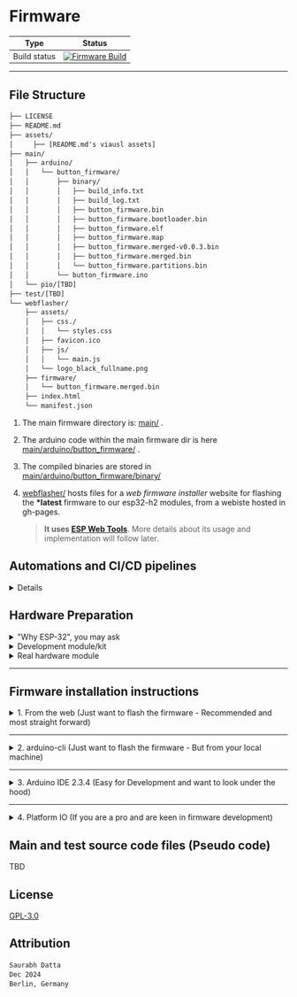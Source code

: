 # Firmware

| Type | Status |
|------|---------|
| Build status | [![Firmware Build](https://github.com/dattasaurabh82/help-button-firmware/actions/workflows/build_main_firmware.yml/badge.svg)](https://github.com/dattasaurabh82/help-button-firmware/actions/workflows/build_main_firmware.yml) |

---

## File Structure

```txt
├── LICENSE
├── README.md
├── assets/
│     ├── [README.md's viausl assets]
├── main/
│   ├── arduino/
│   │   └── button_firmware/
│   │       ├── binary/
│   │       │   ├── build_info.txt
│   │       │   ├── build_log.txt
│   │       │   ├── button_firmware.bin
│   │       │   ├── button_firmware.bootloader.bin
│   │       │   ├── button_firmware.elf
│   │       │   ├── button_firmware.map
│   │       │   ├── button_firmware.merged-v0.0.3.bin
│   │       │   ├── button_firmware.merged.bin
│   │       │   └── button_firmware.partitions.bin
│   │       └── button_firmware.ino
│   └── pio/[TBD]
├── test/[TBD]
└── webflasher/
    ├── assets/
    │   ├── css./
    │   │   └── styles.css
    │   ├── favicon.ico
    │   ├── js/
    │   │   └── main.js
    │   └── logo_black_fullname.png
    ├── firmware/
    │   └── button_firmware.merged.bin
    ├── index.html
    └── manifest.json
```

1. The main firmware directory is: [main/](main/) .
2. The arduino code within the main firmware dir is here [main/arduino/button_firmware/](main/arduino) .
3. The compiled binaries are stored in [main/arduino/button_firmware/binary/](main/arduino/button_firmware/binary/)
4. [webflasher/](webflasher/) hosts files for a _web firmware installer_ website for flashing the __*latest__ firmware to our esp32-h2 modules, from a webiste hosted in gh-pages.

   > __It uses [ESP Web Tools](https://esphome.github.io/esp-web-tools/)__. More details about its usage and implementation will follow later.

## Automations and CI/CD pipelines

<details>
<summary> Details </summary>

1. An automation flow to  [build releases](.github/workflows/build_main_firmware.yml) from the source code as binary files, is triggered by new unique tag pushes.

> __This also commits and pushes the binaries to the repository itself in [main/arduino/button_firmware/binary/](main/arduino/button_firmware/binary/)__

```bash
git tag v0.0.x
git push -u origin v0.0.x
# Will create a new tag and a new release
```

[![](https://mermaid.ink/img/pako:eNqNVFFv2jAQ_iuW-9JOwEhCSMjDpEJp12mbIuh4aODBxA6xSGzkOKUM8d_nOAmEDqkkD9zl_H1393G-PQw5JtCDUcK3YYyEBC8PcwYAmErl3AZ-nsXgBa3A25eOehd3oN3-BmYooRhJ8oMvg9oGylnMmQZn-XIl0Ca-fLCge-QiRXKhTxfPzAhGMQnXQKpg1AgShivSBpcuYkISgjJNXZkXS7hwzBc8JFl2yj7iLKIrzTrMaYK1NeJpSmUzVUUNmvQlNCh_ckHAmL1RwVlKWKM9naRqkecSFKovyixm8MwyiZIE3AucU8bB6OdzFbOOsfHUt0wFE-REepLmrCLdQVD28UhFukVNUPEMVSWqIfY1FKT4Q5aUIbEDmIoy79BU_aQbmhAQ1QQ6cM5iBTMiaLSr8ZECZBVDT4nNUErOY5-VXkoeVMojhkExfx9k9I2G2isqK618M7jH-EItH9BWTa_Gna3qQyO_V8665CBFlNVf7eDPRg-tmstPy6_GJBiVslbuefkTow7X0oLXZ79MNzGDJ8KIaIDBby4vNjKxap4nKr_ny_-z6SLPij1dBc03Zvj2dCfyZUKzmODFXX2D5E4NgN4DhZyJdxMN-q1MCr4m3o1lWZXd3lIsY8_cvDdgirsCDaLBtaDmDS_BYRhdC240dx0WtmBK1KKhWO2_fcE0hzImKZlDT5kYifUcztlBnUO55NMdC6EXoSQjLSh4voqPXq5H5IEiNQbp8esGsVfOlS9FXrrQ28N36Nmm03H6pm27rmP3bLffgjvoGYbb6fct2-kNBq5rDIz-oQX_aoJuxzZdw3GNntG1u45l2S1IMJVc_Cq3t17ih39rNtR2?type=png)](https://mermaid.live/edit#pako:eNqNVFFv2jAQ_iuW-9JOwEhCSMjDpEJp12mbIuh4aODBxA6xSGzkOKUM8d_nOAmEDqkkD9zl_H1393G-PQw5JtCDUcK3YYyEBC8PcwYAmErl3AZ-nsXgBa3A25eOehd3oN3-BmYooRhJ8oMvg9oGylnMmQZn-XIl0Ca-fLCge-QiRXKhTxfPzAhGMQnXQKpg1AgShivSBpcuYkISgjJNXZkXS7hwzBc8JFl2yj7iLKIrzTrMaYK1NeJpSmUzVUUNmvQlNCh_ckHAmL1RwVlKWKM9naRqkecSFKovyixm8MwyiZIE3AucU8bB6OdzFbOOsfHUt0wFE-REepLmrCLdQVD28UhFukVNUPEMVSWqIfY1FKT4Q5aUIbEDmIoy79BU_aQbmhAQ1QQ6cM5iBTMiaLSr8ZECZBVDT4nNUErOY5-VXkoeVMojhkExfx9k9I2G2isqK618M7jH-EItH9BWTa_Gna3qQyO_V8665CBFlNVf7eDPRg-tmstPy6_GJBiVslbuefkTow7X0oLXZ79MNzGDJ8KIaIDBby4vNjKxap4nKr_ny_-z6SLPij1dBc03Zvj2dCfyZUKzmODFXX2D5E4NgN4DhZyJdxMN-q1MCr4m3o1lWZXd3lIsY8_cvDdgirsCDaLBtaDmDS_BYRhdC240dx0WtmBK1KKhWO2_fcE0hzImKZlDT5kYifUcztlBnUO55NMdC6EXoSQjLSh4voqPXq5H5IEiNQbp8esGsVfOlS9FXrrQ28N36Nmm03H6pm27rmP3bLffgjvoGYbb6fct2-kNBq5rDIz-oQX_aoJuxzZdw3GNntG1u45l2S1IMJVc_Cq3t17ih39rNtR2)

1. If the above step completes successfully, it uses the latest compiled firmware binary to update the firmware flasher website ([custom gh-pages hosting workflow](.github/workflows/pages.yml)) and deploys the Web Flasher interface to GitHub Pages. Thus, it can be triggered manually (takes the last releae tag, automatiocally) or gets trigerred automatically after a successful firmware build.

```mermaid
flowchart TD
    Start([Start]) --> Trigger{Trigger Type}
    Trigger -->|Manual| Check[Check Conditions]
    Trigger -->|After Build Workflow| Check
    
    subgraph Conditions[Condition Check]
        Check{Manual or Success?}
        Check -->|No| End([End])
        Check -->|Yes| Deploy[Deploy Process]
    end

    subgraph Deploy[Deployment Process]
        D1[Checkout Repository]
        D2[Get Latest Tag Version]
        D3[Setup GitHub Pages]
        
        subgraph Prepare[Prepare Files]
            P1[Clean firmware directory]
            P2[Create new firmware directory]
            P3[Copy latest binary]
            P1 --> P2
            P2 --> P3
        end
        
        subgraph Update[Update Files]
            U1[Update manifest.json version]
            U2[Update index.html version]
            U1 --> U2
        end
        
        D1 --> D2
        D2 --> D3
        D3 --> Prepare
        Prepare --> Update
    end
    
    Deploy --> Upload[Upload to Pages]
    Upload --> DeployPages[Deploy to GitHub Pages]
    DeployPages --> End

    style Start fill:#f96,stroke:#333,stroke-width:2px
    style End fill:#9f9,stroke:#333,stroke-width:2px
    style Deploy fill:#ccf,stroke:#333,stroke-width:2px
    style Upload fill:#fc9,stroke:#333,stroke-width:2px
    style DeployPages fill:#fc9,stroke:#333,stroke-width:2px
```

</details>

## Hardware Preparation

<details>
<summary>"Why ESP-32", you may ask</summary>

We have chosen [ESP32-H2-MINI-1](https://www.espressif.com/sites/default/files/documentation/esp32-h2-mini-1_mini-1u_datasheet_en.pdf) for its natural advantages:

1. The ESP family is developer-friendly, with the ESP SDK being widely supported across various frameworks like Arduino and PIO, in addition to ESP-IDF itself. This makes long-term development maintenance much easier.
2. This specific module has the lowest deep sleep power consumption in the entire ESP family (as of December 2024).
3. It is widely available and cost-effective.
4. Firmware flashing is simpler compared to previous microcontrollers, requiring no development environment. For example, web flashing capabilities mean factories can easily flash devices during mass production without setting up specific development environments.
5. It has a smaller footprint.
6. It features built-in BLE and WiFi, plus support for future protocols like Thread, making it future-proof.
7. It has all [necessary certifications](https://www.espressif.com/en/support/documents/certificates?keys=&field_product_value%5B%5D=ESP32-H2&field_product_value%5B%5D=ESP32-H2-MINI-1) for shipping radio-based consumer electronics.

</details>

<details>
<summary>Development module/kit</summary>

To test development and firmware, you can purchase [ESP32-H2-DevKitM-1](https://docs.espressif.com/projects/esp-dev-kits/en/latest/esp32h2/esp32-h2-devkitm-1/user_guide.html)

![alt text](<assets/dev module info.png>)

![alt text](assets/esp32-h2-devkitm-1-v1.2_pinlayout.png)

🛒 [Purchase link](https://amzn.eu/d/6zMkRbX)
</details>

<details>
<summary>Real hardware module</summary>

TBD
</details>

---

## Firmware installation instructions

<details>
<summary>1. From the web (Just want to flash the firmware - Recommended and most straight forward)</summary>

![alt text](<assets/Step 1.png>)

1.1. Go to: https://dattasaurabh82.github.io/help-button-firmware/ and click "Connect". Of course, plug in your device first.

![alt text](<assets/Step 2.png>)

1.2. Select the correct serial port/COM port (in Windows)

![alt text](<assets/Step 3.png>)

1.3. Click "Install Button Firmware". The latest firmware is always there because of our automations (mentioned above).

![alt text](<assets/Step 4.png>)

1.4. Select "Erase device" to Erase the flash and then click "Next".

![alt text](<assets/Step 5.png>)

1.5. Click "Install" to start firmware flashing.

![alt text](<assets/Step 6.png>)

1.6. Now wait and follow the prompts and watch the progress.

![alt text](<assets/Step 7.png>)

![alt text](<assets/Step 8.png>)

![alt text](<assets/Step 9.png>)

1.7. After completion, open the serial port, for now, to check.

> If there are trouble, the UI will guide you on how to troubleshoot.

</details>

---

<details>
<summary>2. arduino-cli (Just want to flash the firmware - But from your local machine)</summary>

### 2.1. Install Arduino CLI

Follow the [Instructions from here](https://arduino.github.io/arduino-cli/1.1/installation/) for your platform (Pick the latest version from the top left drop down).

### 2.2. Install ESP32 boards

```bash
# Add the ESP32 boards URL
arduino-cli config add board_manager.additional_urls https://raw.githubusercontent.com/espressif/arduino-esp32/gh-pages/package_esp32_index.json

# Update the core index
arduino-cli core update-index

# Install the ESP32 core
arduino-cli core install esp32:esp32
```

### 2.3. Building and uploading the firmware

#### 2.3.1. Clone this repository to your local machine.

#### 2.3.2. Navigate to the [main/arduino/button_firmware](main/arduino/button_firmware) directory.

```bash
cd main/arduino/button_firmware
```

#### 2.3.3. Clean and create a new binary directory

```bash
rm -rf binary
mkdir -p binary
```

#### 2.3.4. Compile the firmware

```bash
arduino-cli compile -v --fqbn esp32:esp32:esp32h2:UploadSpeed=921600,CDCOnBoot=default,FlashFreq=64,FlashMode=qio,FlashSize=4M,PartitionScheme=default,DebugLevel=none,EraseFlash=none,JTAGAdapter=default,ZigbeeMode=default --output-dir binary .

# verify
cd binary && ls -la
```

#### 2.3.5. Upload the firmware

```bash
# Assuming you are in main/arduino/button_firmware 
# and a binary dir exists with the compiled binaries from the previous step
arduino-cli upload -v --fqbn esp32:esp32:esp32h2:UploadSpeed=921600,CDCOnBoot=default,FlashFreq=64,FlashMode=qio,FlashSize=4M,PartitionScheme=default,DebugLevel=none,EraseFlash=none,JTAGAdapter=default,ZigbeeMode=default --port /dev/your-serial-port binary/button_firmware.ino.merged.bin
```

> `--port /dev/your-serial-port`: Specifies the serial port to which the ESP32-H2 board is connected.
>
> Replace `/dev/your-serial-port` with the actual serial port name on your system (e.g., `/dev/ttyUSB0` on Linux, `COM3` on Windows).
>
> You can find the port name by running the `arduino-cli board list` command.

#### 2.3.6. Verify the firmware

TBD
</details>

---

<details>
<summary>3. Arduino IDE 2.3.4 (Easy for Development and want to look under the hood)</summary>

#### 3.1. Prerequisites

1. Install the latest Arduino IDE (version 2.3.4 or above) for your platform.
2. Open the Arduino IDE and navigate to the Board Manager.
3. Search for "esp32" and install the "esp32 by Espressif" (latest).

#### 3.2. Compile & upload

3.2.1. Clone this repository to your local machine.
3.2.2. Open the [button_firmware.ino](main/arduino/button_firmware/button_firmware.ino) file located in the [main/arduino/button_firmware](main) directory.
3.2.3. In the Arduino IDE, select the following board parameters:

   ```txt
   Board: ESP32-H2-Dev Module
   Upload Speed: 921600
   CDC On Boot: Disabled
   Flash Frequency: 64MHz
   Flash Mode: QIO
   Flash Size: 4MB (32Mb)
   Partition Scheme: Default 4MB (1.2MB APP/1.5MB SPIFFS)
   Erase Flash: Disabled
   JTAG Adapter: Disabled
   Zigbee Mode: Disabled
   ```

3.2.4. Select the appropriate USB Serial port for your device (in Win, make sure you ahve "xxx" drtiver installed and then select the right COM port; on mac and linux, you can ignore).
3.2.5. Click the Upload button to flash the firmware. It will compile and upload
</details>

---

<details>
<summary>4. Platform IO (If you are a pro and are keen in firmware development)</summary>

TBD

</details>

## Main and test source code files (Pseudo code)

TBD

## License

[GPL-3.0](LICENSE)

## Attribution

```txt
Saurabh Datta
Dec 2024
Berlin, Germany
```
